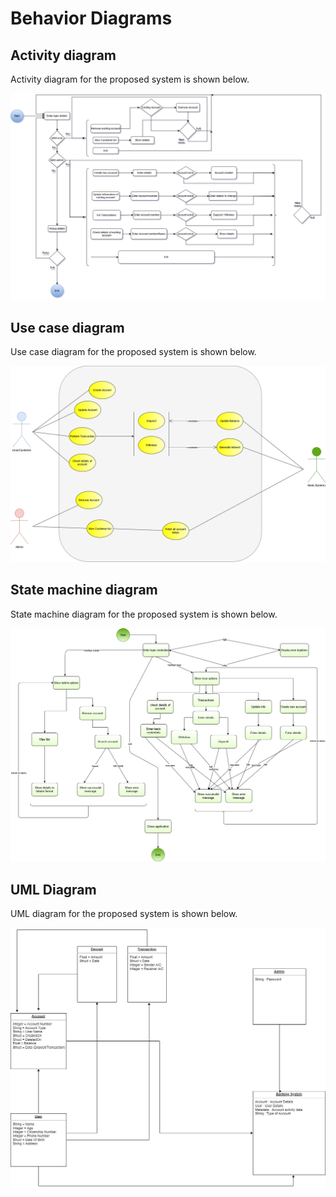 # Behavior Diagrams

## Activity diagram

Activity diagram for the proposed system is shown below.

![Activity](https://github.com/AdityaGautam05/LTTS-C-MiniProject/blob/main/images/Activity_diagram.png)

## Use case diagram

Use case diagram for the proposed system is shown below.

![Usecase](https://github.com/AdityaGautam05/LTTS-C-MiniProject/blob/main/images/UseCase.png)

## State machine diagram

State machine diagram for the proposed system is shown below.

![State](https://github.com/AdityaGautam05/LTTS-C-MiniProject/blob/main/images/State_machine_diagram.png)

## UML Diagram

UML diagram for the proposed system is shown below.

![UML Diagram](https://github.com/AdityaGautam05/LTTS-C-MiniProject/blob/main/images/C%20Bank%20UML.png)
